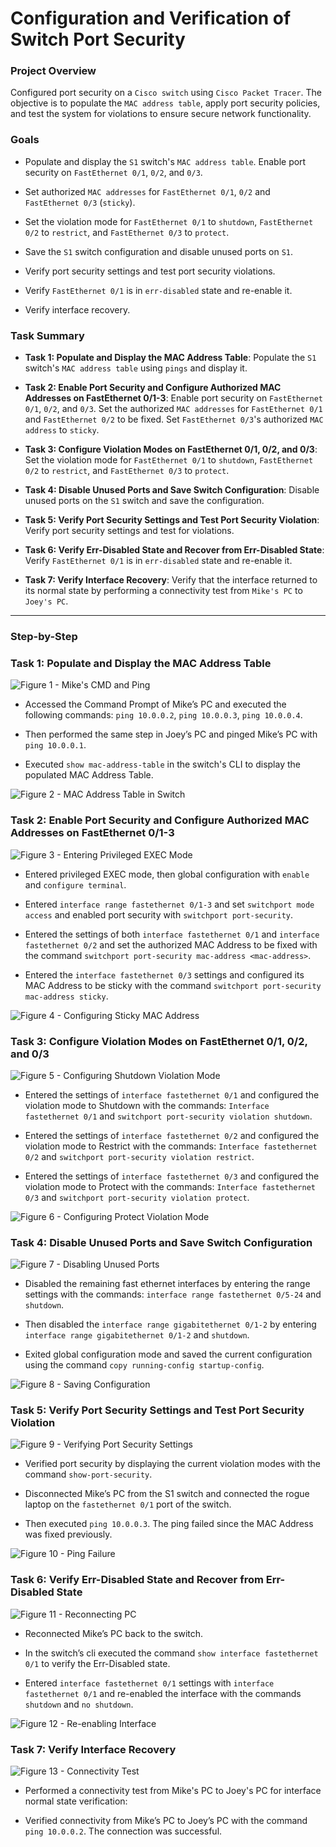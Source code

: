# Configuration and Verification of Switch Port Security

### Project Overview

Configured port security on a `Cisco switch` using `Cisco Packet Tracer`. The objective is to populate the `MAC address table`, apply port security policies, and test the system for violations to ensure secure network functionality.

### Goals

* Populate and display the `S1` switch's `MAC address table`. Enable port security on `FastEthernet 0/1`, `0/2`, and `0/3`.

* Set authorized `MAC addresses` for `FastEthernet 0/1`, `0/2` and `FastEthernet 0/3` (`sticky`).

* Set the violation mode for `FastEthernet 0/1` to `shutdown`, `FastEthernet 0/2` to `restrict`, and `FastEthernet 0/3` to `protect`.

* Save the `S1` switch configuration and disable unused ports on `S1`.

* Verify port security settings and test port security violations.

* Verify `FastEthernet 0/1` is in `err-disabled` state and re-enable it.

* Verify interface recovery.

### Task Summary

* **Task 1: Populate and Display the MAC Address Table**: Populate the `S1` switch's `MAC address table` using `pings` and display it.

* **Task 2: Enable Port Security and Configure Authorized MAC Addresses on FastEthernet 0/1-3**: Enable port security on `FastEthernet 0/1`, `0/2`, and `0/3`. Set the authorized `MAC addresses` for `FastEthernet 0/1` and `FastEthernet 0/2` to be fixed. Set `FastEthernet 0/3`'s authorized `MAC address` to `sticky`.

* **Task 3: Configure Violation Modes on FastEthernet 0/1, 0/2, and 0/3**: Set the violation mode for `FastEthernet 0/1` to `shutdown`, `FastEthernet 0/2` to `restrict`, and `FastEthernet 0/3` to `protect`.

* **Task 4: Disable Unused Ports and Save Switch Configuration**: Disable unused ports on the `S1` switch and save the configuration.

* **Task 5: Verify Port Security Settings and Test Port Security Violation**: Verify port security settings and test for violations.

* **Task 6: Verify Err-Disabled State and Recover from Err-Disabled State**: Verify `FastEthernet 0/1` is in `err-disabled` state and re-enable it.

* **Task 7: Verify Interface Recovery**: Verify that the interface returned to its normal state by performing a connectivity test from `Mike's PC` to `Joey's PC`.

---

### Step-by-Step

### Task 1: Populate and Display the MAC Address Table

![Figure 1 - Mike's CMD and Ping](https://github.com/iagsalazar1-cs/Network-Administration-and-Labs/blob/main/02-Switch-Port-Security-Configuration/images/Figure01_Mikes_CMD_and_Ping.png)

* Accessed the Command Prompt of Mike’s PC and executed the following commands: `ping 10.0.0.2`, `ping 10.0.0.3`, `ping 10.0.0.4`.

* Then performed the same step in Joey’s PC and pinged Mike’s PC with `ping 10.0.0.1`.

* Executed `show mac-address-table` in the switch's CLI to display the populated MAC Address Table.

![Figure 2 - MAC Address Table in Switch](https://github.com/iagsalazar1-cs/Network-Administration-and-Labs/blob/main/02-Switch-Port-Security-Configuration/images/Figure02_MAC_Address_Table_in_Switch.png)

### Task 2: Enable Port Security and Configure Authorized MAC Addresses on FastEthernet 0/1-3

![Figure 3 - Entering Privileged EXEC Mode](https://github.com/iagsalazar1-cs/Network-Administration-and-Labs/blob/main/02-Switch-Port-Security-Configuration/images/Figure03_Privileged_EXEC_Mode.png)

* Entered privileged EXEC mode, then global configuration with `enable` and `configure terminal`.

* Entered `interface range fastethernet 0/1-3` and set `switchport mode access` and enabled port security with `switchport port-security`.

* Entered the settings of both `interface fastethernet 0/1` and `interface fastethernet 0/2` and set the authorized MAC Address to be fixed with the command `switchport port-security mac-address <mac-address>`.

* Entered the `interface fastethernet 0/3` settings and configured its MAC Address to be sticky with the command `switchport port-security mac-address sticky`.

![Figure 4 - Configuring Sticky MAC Address](https://github.com/iagsalazar1-cs/Network-Administration-and-Labs/blob/main/02-Switch-Port-Security-Configuration/images/Figure04_Sticky_MAC_Address.png)

### Task 3: Configure Violation Modes on FastEthernet 0/1, 0/2, and 0/3

![Figure 5 - Configuring Shutdown Violation Mode](https://github.com/iagsalazar1-cs/Network-Administration-and-Labs/blob/main/02-Switch-Port-Security-Configuration/images/Figure05_Shutdown_Violation.png)

* Entered the settings of `interface fastethernet 0/1` and configured the violation mode to Shutdown with the commands: `Interface fastethernet 0/1` and `switchport port-security violation shutdown`.

* Entered the settings of `interface fastethernet 0/2` and configured the violation mode to Restrict with the commands: `Interface fastethernet 0/2` and `switchport port-security violation restrict`.

* Entered the settings of `interface fastethernet 0/3` and configured the violation mode to Protect with the commands: `Interface fastethernet 0/3` and `switchport port-security violation protect`.

![Figure 6 - Configuring Protect Violation Mode](https://github.com/iagsalazar1-cs/Network-Administration-and-Labs/blob/main/02-Switch-Port-Security-Configuration/images/Figure06_Protect_Violation.png)

### Task 4: Disable Unused Ports and Save Switch Configuration

![Figure 7 - Disabling Unused Ports](https://github.com/iagsalazar1-cs/Network-Administration-and-Labs/blob/main/02-Switch-Port-Security-Configuration/images/Figure07_Disabling_Unused_Ports.png)

* Disabled the remaining fast ethernet interfaces by entering the range settings with the commands: `interface range fastethernet 0/5-24` and `shutdown`.

* Then disabled the `interface range gigabitethernet 0/1-2` by entering `interface range gigabitethernet 0/1-2` and `shutdown`.

* Exited global configuration mode and saved the current configuration using the command `copy running-config startup-config`.

![Figure 8 - Saving Configuration](https://github.com/iagsalazar1-cs/Network-Administration-and-Labs/blob/main/02-Switch-Port-Security-Configuration/images/Figure08_Saving_Configuration.png)

### Task 5: Verify Port Security Settings and Test Port Security Violation

![Figure 9 - Verifying Port Security Settings](https://github.com/iagsalazar1-cs/Network-Administration-and-Labs/blob/main/02-Switch-Port-Security-Configuration/images/Figure09_Verifying_Port_Security.png)

* Verified port security by displaying the current violation modes with the command `show-port-security`.

* Disconnected Mike’s PC from the S1 switch and connected the rogue laptop on the `fastethernet 0/1` port of the switch.

* Then executed `ping 10.0.0.3`. The ping failed since the MAC Address was fixed previously.

![Figure 10 - Ping Failure](https://github.com/iagsalazar1-cs/Network-Administration-and-Labs/blob/main/02-Switch-Port-Security-Configuration/images/Figure10_Ping_Failure.png)

### Task 6: Verify Err-Disabled State and Recover from Err-Disabled State

![Figure 11 - Reconnecting PC](https://github.com/iagsalazar1-cs/Network-Administration-and-Labs/blob/main/02-Switch-Port-Security-Configuration/images/Figure11_Reconnecting_PC.png)

* Reconnected Mike’s PC back to the switch.

* In the switch’s cli executed the command `show interface fastethernet 0/1` to verify the Err-Disabled state.

* Entered `interface fastethernet 0/1` settings with `interface fastethernet 0/1` and re-enabled the interface with the commands `shutdown` and `no shutdown`.

![Figure 12 - Re-enabling Interface](https://github.com/iagsalazar1-cs/Network-Administration-and-Labs/blob/main/02-Switch-Port-Security-Configuration/images/Figure12_Re-enabling_Interface.png)

### Task 7: Verify Interface Recovery

![Figure 13 - Connectivity Test](https://github.com/iagsalazar1-cs/Network-Administration-and-Labs/blob/main/02-Switch-Port-Security-Configuration/images/Figure13_Connectivity_Test.png)

* Performed a connectivity test from Mike's PC to Joey's PC for interface normal state verification:

* Verified connectivity from Mike’s PC to Joey’s PC with the command `ping 10.0.0.2`. The connection was successful.
